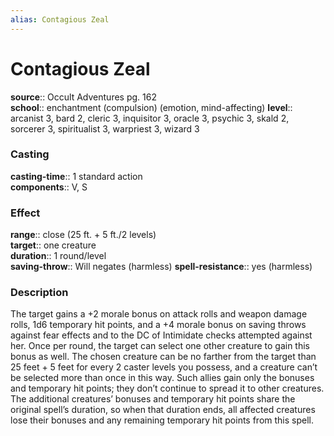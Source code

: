 ```yaml
---
alias: Contagious Zeal
---
```


# Contagious Zeal 

**source**:: Occult Adventures pg. 162  
**school**:: enchantment (compulsion) (emotion, mind-affecting)
**level**:: arcanist 3, bard 2, cleric 3, inquisitor 3, oracle 3, psychic 3, skald 2, sorcerer 3, spiritualist 3, warpriest 3, wizard 3

### Casting 

**casting-time**:: 1 standard action  
**components**:: V, S

### Effect 

**range**:: close (25 ft. + 5 ft./2 levels)  
**target**:: one creature  
**duration**:: 1 round/level  
**saving-throw**:: Will negates (harmless)
**spell-resistance**:: yes (harmless)

### Description 

The target gains a +2 morale bonus on attack rolls and weapon damage rolls, 1d6 temporary hit points, and a +4 morale bonus on saving throws against fear effects and to the DC of Intimidate checks attempted against her. Once per round, the target can select one other creature to gain this bonus as well. The chosen creature can be no farther from the target than 25 feet + 5 feet for every 2 caster levels you possess, and a creature can’t be selected more than once in this way. Such allies gain only the bonuses and temporary hit points; they don’t continue to spread it to other creatures. The additional creatures’ bonuses and temporary hit points share the original spell’s duration, so when that duration ends, all affected creatures lose their bonuses and any remaining temporary hit points from this spell.
